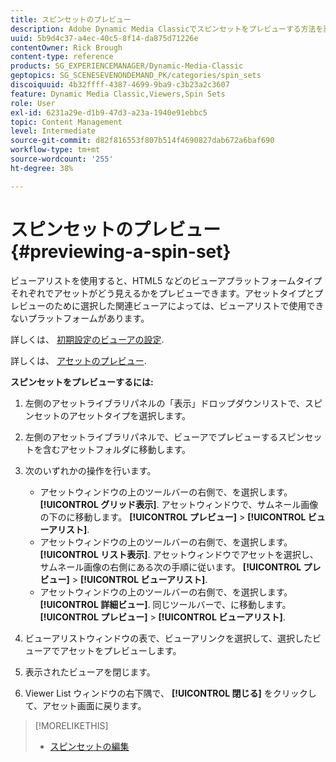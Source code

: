```yaml
---
title: スピンセットのプレビュー
description: Adobe Dynamic Media Classicでスピンセットをプレビューする方法を説明します。
uuid: 5b9d4c37-a4ec-40c5-8f14-da875d71226e
contentOwner: Rick Brough
content-type: reference
products: SG_EXPERIENCEMANAGER/Dynamic-Media-Classic
geptopics: SG_SCENESEVENONDEMAND_PK/categories/spin_sets
discoiquuid: 4b32ffff-4387-4699-9ba9-c3b23a2c3607
feature: Dynamic Media Classic,Viewers,Spin Sets
role: User
exl-id: 6231a29e-d1b9-47d3-a23a-1940e91ebbc5
topic: Content Management
level: Intermediate
source-git-commit: d82f816553f807b514f4690827dab672a6baf690
workflow-type: tm+mt
source-wordcount: '255'
ht-degree: 38%

---
```


# スピンセットのプレビュー{#previewing-a-spin-set}

ビューアリストを使用すると、HTML5 などのビューアプラットフォームタイプそれぞれでアセットがどう見えるかをプレビューできます。アセットタイプとプレビューのために選択した関連ビューアによっては、ビューアリストで使用できないプラットフォームがあります。

詳しくは、 [初期設定のビューアの設定](application-setup.md#configuring_default_viewers).

詳しくは、 [アセットのプレビュー](previewing-asset.md#previewing_an_asset).

**スピンセットをプレビューするには:**

1. 左側のアセットライブラリパネルの「表示」ドロップダウンリストで、スピンセットのアセットタイプを選択します。
1. 左側のアセットライブラリパネルで、ビューアでプレビューするスピンセットを含むアセットフォルダに移動します。
1. 次のいずれかの操作を行います。

   * アセットウィンドウの上のツールバーの右側で、を選択します。 **[!UICONTROL グリッド表示]**. アセットウィンドウで、サムネール画像の下のに移動します。 **[!UICONTROL プレビュー]** > **[!UICONTROL ビューアリスト]**.
   * アセットウィンドウの上のツールバーの右側で、を選択します。 **[!UICONTROL リスト表示]**. アセットウィンドウでアセットを選択し、サムネール画像の右側にある次の手順に従います。 **[!UICONTROL プレビュー]** > **[!UICONTROL ビューアリスト]**.
   * アセットウィンドウの上のツールバーの右側で、を選択します。 **[!UICONTROL 詳細ビュー]**. 同じツールバーで、に移動します。 **[!UICONTROL プレビュー]** > **[!UICONTROL ビューアリスト]**.

1. ビューアリストウィンドウの表で、ビューアリンクを選択して、選択したビューアでアセットをプレビューします。
1. 表示されたビューアを閉じます。
1. Viewer List ウィンドウの右下隅で、 **[!UICONTROL 閉じる]** をクリックして、アセット画面に戻ります。

>[!MORELIKETHIS]
>
>* [スピンセットの編集](creating-spin-set.md#editing-a-spin-set)
